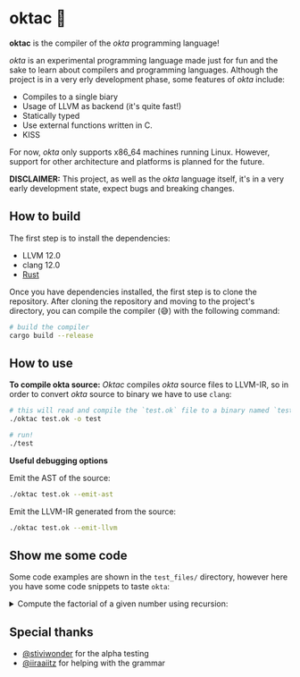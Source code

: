 # oktac 🐙

**oktac** is the compiler of the *okta* programming language!

*okta* is an experimental programming language made just for fun and the sake to learn about compilers and programming languages.
Although the project is in a very erly development phase, some features of *okta* include:
* Compiles to a single biary
* Usage of LLVM as backend (it's quite fast!)
* Statically typed
* Use external functions written in C.
* KISS

For now, *okta* only supports x86_64 machines running Linux. However, support for other architecture and platforms is planned for the future.

**DISCLAIMER:** This project, as well as the *okta* language itself, it's in a very early development state, expect bugs and breaking changes.

## How to build

The first step is to install the dependencies:

* LLVM 12.0
* clang 12.0
* [Rust](https://www.rust-lang.org/tools/install) 

 
Once you have dependencies installed, the first step is to clone the repository. After cloning the repository and moving to 
the project's directory, you can compile the compiler (:sweat_smile:) with the following command:
```bash
# build the compiler
cargo build --release
```

## How to use

**To compile okta source:**
*Oktac* compiles *okta* source files to LLVM-IR, so in order to convert *okta* source to binary we have to use `clang`:    

```bash
# this will read and compile the `test.ok` file to a binary named `test`
./oktac test.ok -o test

# run!
./test
```

**Useful debugging options**

Emit the AST of the source:
```bash
./oktac test.ok --emit-ast
```

Emit the LLVM-IR generated from the source:
```bash
./oktac test.ok --emit-llvm
```

## Show me some code

Some code examples are shown in the `test_files/` directory, however here you have some code snippets to taste `okta`:

<details><summary>Compute the factorial of a given number using recursion:</summary>
<p>

  ```cpp
fun factorial(i32 n): i32 {
    if n == 1 {
        ret n;
    } else {
        ret n*factorial(n-1);
    }
}

fun main(): i8 {
    ret factorial(5);
}
```
  
</p>
</details>

## Special thanks

* [@stiviwonder](https://github.com/stiviwonder) for the alpha testing
* [@iiraaiitz](https://github.com/iiraaiitz) for helping with the grammar 
